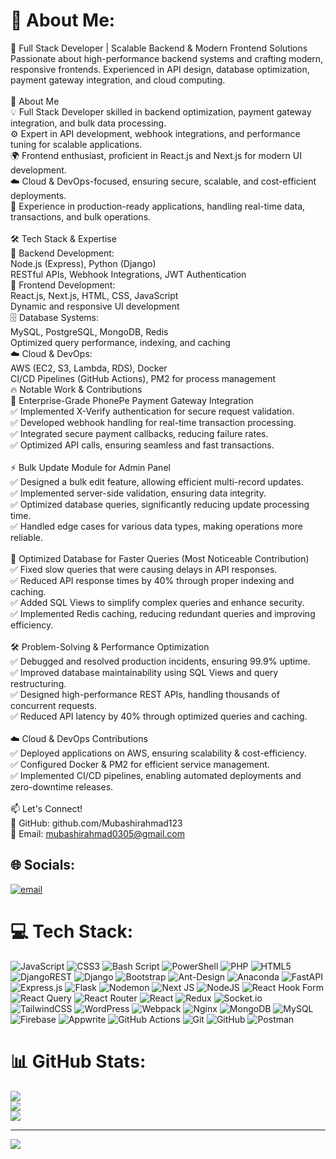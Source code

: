 # 💫 About Me:
🚀 Full Stack Developer | Scalable Backend & Modern Frontend Solutions<br>Passionate about high-performance backend systems and crafting modern, responsive frontends. Experienced in API design, database optimization, payment gateway integration, and cloud computing.<br><br>🔹 About Me<br>💡 Full Stack Developer skilled in backend optimization, payment gateway integration, and bulk data processing.<br>⚙️ Expert in API development, webhook integrations, and performance tuning for scalable applications.<br>🌍 Frontend enthusiast, proficient in React.js and Next.js for modern UI development.<br>☁️ Cloud & DevOps-focused, ensuring secure, scalable, and cost-efficient deployments.<br>🔗 Experience in production-ready applications, handling real-time data, transactions, and bulk operations.<br><br>🛠️ Tech Stack & Expertise<br>🚀 Backend Development:<br>Node.js (Express), Python (Django)<br>RESTful APIs, Webhook Integrations, JWT Authentication<br>🎨 Frontend Development:<br>React.js, Next.js, HTML, CSS, JavaScript<br>Dynamic and responsive UI development<br>🗄️ Database Systems:<br>MySQL, PostgreSQL, MongoDB, Redis<br>Optimized query performance, indexing, and caching<br>☁️ Cloud & DevOps:<br>AWS (EC2, S3, Lambda, RDS), Docker<br>CI/CD Pipelines (GitHub Actions), PM2 for process management<br>🔥 Notable Work & Contributions<br>📌 Enterprise-Grade PhonePe Payment Gateway Integration<br>✅ Implemented X-Verify authentication for secure request validation.<br>✅ Developed webhook handling for real-time transaction processing.<br>✅ Integrated secure payment callbacks, reducing failure rates.<br>✅ Optimized API calls, ensuring seamless and fast transactions.<br><br>⚡ Bulk Update Module for Admin Panel<br>✅ Designed a bulk edit feature, allowing efficient multi-record updates.<br>✅ Implemented server-side validation, ensuring data integrity.<br>✅ Optimized database queries, significantly reducing update processing time.<br>✅ Handled edge cases for various data types, making operations more reliable.<br><br>🚀 Optimized Database for Faster Queries (Most Noticeable Contribution)<br>✅ Fixed slow queries that were causing delays in API responses.<br>✅ Reduced API response times by 40% through proper indexing and caching.<br>✅ Added SQL Views to simplify complex queries and enhance security.<br>✅ Implemented Redis caching, reducing redundant queries and improving efficiency.<br><br>🛠️ Problem-Solving & Performance Optimization<br>✅ Debugged and resolved production incidents, ensuring 99.9% uptime.<br>✅ Improved database maintainability using SQL Views and query restructuring.<br>✅ Designed high-performance REST APIs, handling thousands of concurrent requests.<br>✅ Reduced API latency by 40% through optimized queries and caching.<br><br>☁️ Cloud & DevOps Contributions<br>✅ Deployed applications on AWS, ensuring scalability & cost-efficiency.<br>✅ Configured Docker & PM2 for efficient service management.<br>✅ Implemented CI/CD pipelines, enabling automated deployments and zero-downtime releases.<br><br>📫 Let's Connect!<br>🔗 GitHub: github.com/Mubashirahmad123<br>📧 Email: mubashirahmad0305@gmail.com<br>


## 🌐 Socials:
[![email](https://img.shields.io/badge/Email-D14836?logo=gmail&logoColor=white)](mailto:mubashirahmad0305@gmail.com) 

# 💻 Tech Stack:
![JavaScript](https://img.shields.io/badge/javascript-%23323330.svg?style=for-the-badge&logo=javascript&logoColor=%23F7DF1E) ![CSS3](https://img.shields.io/badge/css3-%231572B6.svg?style=for-the-badge&logo=css3&logoColor=white) ![Bash Script](https://img.shields.io/badge/bash_script-%23121011.svg?style=for-the-badge&logo=gnu-bash&logoColor=white) ![PowerShell](https://img.shields.io/badge/PowerShell-%235391FE.svg?style=for-the-badge&logo=powershell&logoColor=white) ![PHP](https://img.shields.io/badge/php-%23777BB4.svg?style=for-the-badge&logo=php&logoColor=white) ![HTML5](https://img.shields.io/badge/html5-%23E34F26.svg?style=for-the-badge&logo=html5&logoColor=white) ![DjangoREST](https://img.shields.io/badge/DJANGO-REST-ff1709?style=for-the-badge&logo=django&logoColor=white&color=ff1709&labelColor=gray) ![Django](https://img.shields.io/badge/django-%23092E20.svg?style=for-the-badge&logo=django&logoColor=white) ![Bootstrap](https://img.shields.io/badge/bootstrap-%238511FA.svg?style=for-the-badge&logo=bootstrap&logoColor=white) ![Ant-Design](https://img.shields.io/badge/-AntDesign-%230170FE?style=for-the-badge&logo=ant-design&logoColor=white) ![Anaconda](https://img.shields.io/badge/Anaconda-%2344A833.svg?style=for-the-badge&logo=anaconda&logoColor=white) ![FastAPI](https://img.shields.io/badge/FastAPI-005571?style=for-the-badge&logo=fastapi) ![Express.js](https://img.shields.io/badge/express.js-%23404d59.svg?style=for-the-badge&logo=express&logoColor=%2361DAFB) ![Flask](https://img.shields.io/badge/flask-%23000.svg?style=for-the-badge&logo=flask&logoColor=white) ![Nodemon](https://img.shields.io/badge/NODEMON-%23323330.svg?style=for-the-badge&logo=nodemon&logoColor=%BBDEAD) ![Next JS](https://img.shields.io/badge/Next-black?style=for-the-badge&logo=next.js&logoColor=white) ![NodeJS](https://img.shields.io/badge/node.js-6DA55F?style=for-the-badge&logo=node.js&logoColor=white) ![React Hook Form](https://img.shields.io/badge/React%20Hook%20Form-%23EC5990.svg?style=for-the-badge&logo=reacthookform&logoColor=white) ![React Query](https://img.shields.io/badge/-React%20Query-FF4154?style=for-the-badge&logo=react%20query&logoColor=white) ![React Router](https://img.shields.io/badge/React_Router-CA4245?style=for-the-badge&logo=react-router&logoColor=white) ![React](https://img.shields.io/badge/react-%2320232a.svg?style=for-the-badge&logo=react&logoColor=%2361DAFB) ![Redux](https://img.shields.io/badge/redux-%23593d88.svg?style=for-the-badge&logo=redux&logoColor=white) ![Socket.io](https://img.shields.io/badge/Socket.io-black?style=for-the-badge&logo=socket.io&badgeColor=010101) ![TailwindCSS](https://img.shields.io/badge/tailwindcss-%2338B2AC.svg?style=for-the-badge&logo=tailwind-css&logoColor=white) ![WordPress](https://img.shields.io/badge/WordPress-%23117AC9.svg?style=for-the-badge&logo=WordPress&logoColor=white) ![Webpack](https://img.shields.io/badge/webpack-%238DD6F9.svg?style=for-the-badge&logo=webpack&logoColor=black) ![Nginx](https://img.shields.io/badge/nginx-%23009639.svg?style=for-the-badge&logo=nginx&logoColor=white) ![MongoDB](https://img.shields.io/badge/MongoDB-%234ea94b.svg?style=for-the-badge&logo=mongodb&logoColor=white) ![MySQL](https://img.shields.io/badge/mysql-4479A1.svg?style=for-the-badge&logo=mysql&logoColor=white) ![Firebase](https://img.shields.io/badge/firebase-a08021?style=for-the-badge&logo=firebase&logoColor=ffcd34) ![Appwrite](https://img.shields.io/badge/Appwrite-%23FD366E.svg?style=for-the-badge&logo=appwrite&logoColor=white) ![GitHub Actions](https://img.shields.io/badge/github%20actions-%232671E5.svg?style=for-the-badge&logo=githubactions&logoColor=white) ![Git](https://img.shields.io/badge/git-%23F05033.svg?style=for-the-badge&logo=git&logoColor=white) ![GitHub](https://img.shields.io/badge/github-%23121011.svg?style=for-the-badge&logo=github&logoColor=white) ![Postman](https://img.shields.io/badge/Postman-FF6C37?style=for-the-badge&logo=postman&logoColor=white)
# 📊 GitHub Stats:
![](https://github-readme-stats.vercel.app/api?username=Mubashirahmad123&theme=dark&hide_border=false&include_all_commits=true&count_private=false)<br/>
![](https://github-readme-streak-stats.herokuapp.com/?user=Mubashirahmad123&theme=dark&hide_border=false)<br/>
![](https://github-readme-stats.vercel.app/api/top-langs/?username=Mubashirahmad123&theme=dark&hide_border=false&include_all_commits=true&count_private=false&layout=compact)

---
[![](https://visitcount.itsvg.in/api?id=Mubashirahmad123&icon=0&color=0)](https://visitcount.itsvg.in)

<!-- Proudly created with GPRM ( https://gprm.itsvg.in ) -->
